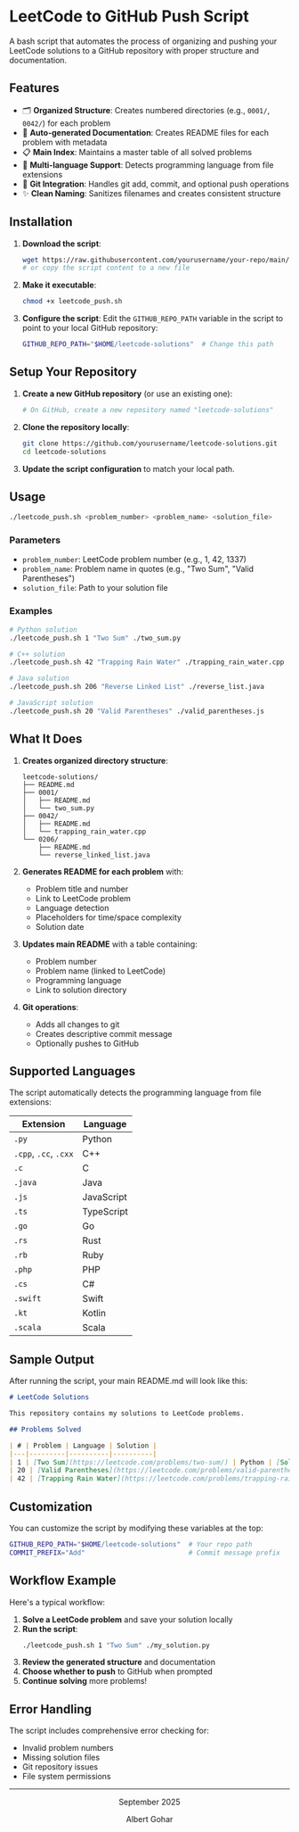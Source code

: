 # LeetCode to GitHub Push Script

A bash script that automates the process of organizing and pushing your LeetCode solutions to a GitHub repository with proper structure and documentation.

## Features

- 🗂️ **Organized Structure**: Creates numbered directories (e.g., `0001/`, `0042/`) for each problem
- 📝 **Auto-generated Documentation**: Creates README files for each problem with metadata
- 📋 **Main Index**: Maintains a master table of all solved problems
- 🔧 **Multi-language Support**: Detects programming language from file extensions
- 🚀 **Git Integration**: Handles git add, commit, and optional push operations
- ✨ **Clean Naming**: Sanitizes filenames and creates consistent structure

## Installation

1. **Download the script**:
   ```bash
   wget https://raw.githubusercontent.com/yourusername/your-repo/main/leetcode_push.sh
   # or copy the script content to a new file
   ```

2. **Make it executable**:
   ```bash
   chmod +x leetcode_push.sh
   ```

3. **Configure the script**:
   Edit the `GITHUB_REPO_PATH` variable in the script to point to your local GitHub repository:
   ```bash
   GITHUB_REPO_PATH="$HOME/leetcode-solutions"  # Change this path
   ```

## Setup Your Repository

1. **Create a new GitHub repository** (or use an existing one):
   ```bash
   # On GitHub, create a new repository named "leetcode-solutions"
   ```

2. **Clone the repository locally**:
   ```bash
   git clone https://github.com/yourusername/leetcode-solutions.git
   cd leetcode-solutions
   ```

3. **Update the script configuration** to match your local path.

## Usage

```bash
./leetcode_push.sh <problem_number> <problem_name> <solution_file>
```

### Parameters

- `problem_number`: LeetCode problem number (e.g., 1, 42, 1337)
- `problem_name`: Problem name in quotes (e.g., "Two Sum", "Valid Parentheses")
- `solution_file`: Path to your solution file

### Examples

```bash
# Python solution
./leetcode_push.sh 1 "Two Sum" ./two_sum.py

# C++ solution
./leetcode_push.sh 42 "Trapping Rain Water" ./trapping_rain_water.cpp

# Java solution
./leetcode_push.sh 206 "Reverse Linked List" ./reverse_list.java

# JavaScript solution
./leetcode_push.sh 20 "Valid Parentheses" ./valid_parentheses.js
```

## What It Does

1. **Creates organized directory structure**:
   ```
   leetcode-solutions/
   ├── README.md
   ├── 0001/
   │   ├── README.md
   │   └── two_sum.py
   ├── 0042/
   │   ├── README.md
   │   └── trapping_rain_water.cpp
   └── 0206/
       ├── README.md
       └── reverse_linked_list.java
   ```

2. **Generates README for each problem** with:
   - Problem title and number
   - Link to LeetCode problem
   - Language detection
   - Placeholders for time/space complexity
   - Solution date

3. **Updates main README** with a table containing:
   - Problem number
   - Problem name (linked to LeetCode)
   - Programming language
   - Link to solution directory

4. **Git operations**:
   - Adds all changes to git
   - Creates descriptive commit message
   - Optionally pushes to GitHub

## Supported Languages

The script automatically detects the programming language from file extensions:

| Extension | Language |
|-----------|----------|
| `.py` | Python |
| `.cpp`, `.cc`, `.cxx` | C++ |
| `.c` | C |
| `.java` | Java |
| `.js` | JavaScript |
| `.ts` | TypeScript |
| `.go` | Go |
| `.rs` | Rust |
| `.rb` | Ruby |
| `.php` | PHP |
| `.cs` | C# |
| `.swift` | Swift |
| `.kt` | Kotlin |
| `.scala` | Scala |

## Sample Output

After running the script, your main README.md will look like this:

```markdown
# LeetCode Solutions

This repository contains my solutions to LeetCode problems.

## Problems Solved

| # | Problem | Language | Solution |
|---|---------|----------|----------|
| 1 | [Two Sum](https://leetcode.com/problems/two-sum/) | Python | [Solution](./0001/) |
| 20 | [Valid Parentheses](https://leetcode.com/problems/valid-parentheses/) | JavaScript | [Solution](./0020/) |
| 42 | [Trapping Rain Water](https://leetcode.com/problems/trapping-rain-water/) | C++ | [Solution](./0042/) |
```

## Customization

You can customize the script by modifying these variables at the top:

```bash
GITHUB_REPO_PATH="$HOME/leetcode-solutions"  # Your repo path
COMMIT_PREFIX="Add"                          # Commit message prefix
```

## Workflow Example

Here's a typical workflow:

1. **Solve a LeetCode problem** and save your solution locally
2. **Run the script**:
   ```bash
   ./leetcode_push.sh 1 "Two Sum" ./my_solution.py
   ```
3. **Review the generated structure** and documentation
4. **Choose whether to push** to GitHub when prompted
5. **Continue solving** more problems!

## Error Handling

The script includes comprehensive error checking for:
- Invalid problem numbers
- Missing solution files
- Git repository issues
- File system permissions

---

<div align="center">
  September 2025
  
  Albert Gohar
</div>